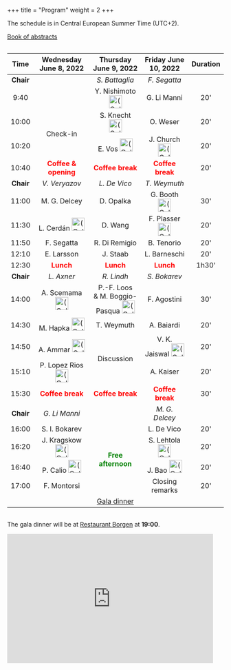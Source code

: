 +++
title = "Program"
weight = 2
+++

The schedule is in Central European Summer Time (UTC+2).

[Book of abstracts](abstracts.pdf)

<div style="overflow-x:auto;">
<table>
<thead>
<tr class="header">
<th style="text-align: center;">Time</th>
<th style="text-align: center;">Wednesday June 8, 2022</th>
<th style="text-align: center;">Thursday June 9, 2022</th>
<th style="text-align: center;">Friday June 10, 2022</th>
<th style="text-align: center;">Duration</th>
</tr>
</thead>
  <tbody id="x">
   <tr style="text-align: center;">
      <td><b>Chair</b></td>
      <!-- Day 1 -->
      <td></td>
      <!-- Day 2 -->
      <td><i>S. Battaglia</i></td>
      <!-- Day 3 -->
      <td><i>F. Segatta</i></td>
      <td></td>
   </tr>
   <tr style="text-align: center;">
      <td>9:40</td>
      <!-- Day 1 -->
      <td></td>
      <!-- Day 2 -->
      <td>Y. Nishimoto <img src="zoom-icon.png" alt="(Online)" height="30"></td>
      <!-- Day 3 -->
      <td>G. Li Manni</td>
      <td>20'</td>
   </tr>
   <tr style="text-align: center;">
      <td>10:00</td>
      <!-- Day 1 -->
      <td rowspan="2">Check-in</td>
      <!-- Day 2 -->
      <td>S. Knecht <img src="zoom-icon.png" alt="(Online)" height="30"></td>
      <!-- Day 3 -->
      <td>O. Weser</td>
      <td>20'</td>
   </tr>
   <tr style="text-align: center;">
      <td>10:20</td>
      <!-- Day 1 -->
      <!-- Day 2 -->
      <td>E. Vos	<img src="zoom-icon.png" alt="(Online)" height="30"></td>
      <!-- Day 3 -->
      <td>J. Church <img src="zoom-icon.png" alt="(Online)" height="30"></td>
      <td>20'</td>
   </tr>
   <tr style="text-align: center;">
      <td>10:40</td>
      <!-- Day 1 -->
      <td><b style="color :red;">Coffee & opening</b></td>
      <!-- Day 2 -->
      <td><b style="color :red;">Coffee break</b></td>
      <!-- Day 3 -->
      <td><b style="color :red;">Coffee break</b></td>
      <td>20'</td>
   </tr>
   <tr style="text-align: center;">
      <td><b>Chair</b></td>
      <!-- Day 1 -->
      <td><i>V. Veryazov</i></td>
      <!-- Day 2 -->
      <td><i>L. De Vico</i></td>
      <!-- Day 3 -->
      <td><i>T. Weymuth</i></td>
      <td></td>
   </tr>
   <tr style="text-align: center;">
      <td>11:00</td>
      <!-- Day 1 -->
      <td>M. G. Delcey</td>
      <!-- Day 2 -->
      <td>D. Opalka</td>
      <!-- Day 3 -->
      <td>G. Booth <img src="zoom-icon.png" alt="(Online)" height="30"></td>
      <td>30'</td>
   </tr>
   <tr style="text-align: center;">
      <td>11:30</td>
      <!-- Day 1 -->
      <td>L. Cerdán	<img src="zoom-icon.png" alt="(Online)" height="30"></td>
      <!-- Day 2 -->
      <td>	D. Wang</td>
      <!-- Day 3 -->
      <td>F. Plasser <img src="zoom-icon.png" alt="(Online)" height="30"></td>
      <td>20'</td>
   </tr>
   <tr style="text-align: center;">
      <td>11:50</td>
      <!-- Day 1 -->
      <td>F. Segatta</td>
      <!-- Day 2 -->
      <td>R. Di Remigio</td>
      <!-- Day 3 -->
      <td>B. Tenorio</td>
      <td>20'</td>
   </tr>
   <tr style="text-align: center;">
      <td>12:10</td>
      <!-- Day 1 -->
      <td>E. Larsson		</td>
      <!-- Day 2 -->
      <td>J. Staab</td>
      <!-- Day 3 -->
      <td>L. Barneschi</td>
      <td>20'</td>
   </tr>
   <tr style="text-align: center;">
      <td>12:30</td>
      <!-- Day 1 -->
      <td rowspan="2"><b style="color :red;">Lunch</b></td>
      <!-- Day 2 -->
      <td rowspan="2"><b style="color :red;">Lunch</b></td>
      <!-- Day 3 -->
      <td rowspan="2"><b style="color :red;">Lunch</b></td>
      <td rowspan="2">1h30'</td>
   </tr>
    <tr style="text-align: center;">
      <!-- Day 1 -->
      <!-- Day 2 -->    
      <!-- Day 3 -->
   </tr>
   <tr style="text-align: center;">
      <td><b>Chair</b></td>
      <!-- Day 1 -->
      <td><i>L. Axner</i></td>
      <!-- Day 2 -->
      <td><i>R. Lindh</i></td>
      <!-- Day 3 -->
      <td><i>S. Bokarev</i></td>
      <td></td>
   </tr>
   <tr style="text-align: center;">
      <td>14:00</td>
      <!-- Day 1 -->
      <td>A. Scemama <img src="zoom-icon.png" alt="(Online)" height="30"></td>
      <!-- Day 2 -->
      <td>P.-F. Loos <br>& M. Boggio-Pasqua <img src="zoom-icon.png" alt="(Online)" height="30"></td>
      <!-- Day 3 -->
      <td>F. Agostini</td>
      <td>30'</td>
   </tr>
   <tr style="text-align: center;">
      <td>14:30</td>
      <td>M. Hapka <img src="zoom-icon.png" alt="(Online)" height="30"></td>
      <td>T. Weymuth</td>
      <td>A. Baiardi</td>
      <td>20'</td>
   </tr>
    <tr style="text-align: center;">
      <td>14:50</td>
      <!-- Day 1 -->
      <td>A. Ammar <img src="zoom-icon.png" alt="(Online)" height="30"></td>
      <!-- Day 2 -->
      <td rowspan="2">Discussion</td>
      <!-- Day 3 -->
      <td>V. K. Jaiswal <img src="zoom-icon.png" alt="(Online)" height="30"></td>
      <td>20'</td>
   </tr>

   <tr style="text-align: center;">
      <td>15:10</td>
      <!-- Day 1 -->
      <td>P. Lopez Rios <img src="zoom-icon.png" alt="(Online)" height="30"></td>
      <!-- Day 2 -->
      <!-- Day 3 -->
      <td>A. Kaiser</td>
      <td>20'</td>
   </tr>
   <tr style="text-align: center;">
      <td>15:30</td>
      <!-- Day 1 -->
      <td><b style="color :red;">Coffee break</b></td>
      <!-- Day 2 -->
      <td><b style="color :red;">Coffee break</b></td>
      <!-- Day 3 -->
      <td><b style="color :red;">Coffee break</b></td>
      <td>30'</td>
   </tr>
    <tr style="text-align: center;">
      <td><b>Chair</b></td>
      <!-- Day 1 -->
      <td><i>G. Li Manni</i</td>
      <!-- Day 2 -->
      <td></td>
      <!-- Day 3 -->
      <td><i>M. G. Delcey</i></td>
      <td></td>
   </tr>
   <tr style="text-align: center;">
      <td>16:00</td>
      <!-- Day 1 -->
      <td>S. I. Bokarev</td>
      <!-- Day 2 -->
      <td rowspan="4"><b style="color :green;">Free afternoon</b></td>
      <!-- Day 3 -->
      <td>L. De Vico</td>
      <td>20'</td>
   </tr>
   <tr style="text-align: center;">
      <td>16:20</td>
      <!-- Day 1 -->
      <td>J. Kragskow <img src="zoom-icon.png" alt="(Online)" height="30"></td>
      <!-- Day 2 -->
      <!-- Day 3 -->
      <td>S. Lehtola <img src="zoom-icon.png" alt="(Online)" height="30"></td>
      <td>20'</td>
   </tr>
   <tr style="text-align: center;">
      <td>16:40</td>
      <!-- Day 1 -->
      <td>P. Calio <img src="zoom-icon.png" alt="(Online)" height="30"></td>
      <!-- Day 2 -->
      <!-- Day 3 -->
      <td>J. Bao <img src="zoom-icon.png" alt="(Online)" height="30"></td>
      <td>20'</td>
   </tr>
    <tr style="text-align: center;">
      <td>17:00</td>
      <!-- Day 1 -->
      <td>F. Montorsi</td>
      <!-- Day 2 -->
      <!-- Day 3 -->
      <td>Closing remarks</td>
      <td>20'</td>
   </tr>
   <tr style="text-align: center;">
      <td></td>
      <!-- Day 1 -->
      <td></td>
      <td><a href="https://www.borgenuppsala.se/" target="_blank">Gala dinner</a></td>
      <td></td>
      <!-- Day 2 -->
      <!-- Day 3 -->
      <td></td>
   </tr>
  </tbody>
</table>
</div>

The gala dinner will be at <a href="https://www.borgenuppsala.se/" target="_blank">Restaurant Borgen</a> at **19:00**.

<iframe src="https://www.google.com/maps/embed?pb=!1m28!1m12!1m3!1d16031.605801126807!2d17.619219236108083!3d59.84995849305817!2m3!1f0!2f0!3f0!3m2!1i1024!2i768!4f13.1!4m13!3e6!4m5!1s0x465fcbe00456a9c1%3A0x30900a218076ca4e!2zw4VuZ3N0csO2bWxhYm9yYXRvcmlldCwgTMOkZ2VyaHlkZHN2w6RnZW4sIFVwcHNhbGE!3m2!1d59.8392565!2d17.6470745!4m5!1s0x465fcbf421536e9f%3A0xf94313b18ad5d21d!2sBorgen%20Restaurang%20%26%20Festsalar%20Uppsala%20Orphei%20Dr%C3%A4ngars%20plats%201%20753%2011%20Uppsala!3m2!1d59.860437999999995!2d17.6317154!5e0!3m2!1sen!2sse!4v1654776402318!5m2!1sen!2sse" 
width="95%" height="300" style="border:0;" allowfullscreen="" loading="lazy"
></iframe>

<!--
## Nanna H. List {#nanna-h-list}
**Rationalizing excited-state behaviors of the anionic GFP chromophore in increasingly complex environments**

Nanna H. List<sup>a,b,c</sup>, Chey M. Jones<sup>b,c</sup>, Todd J. Martínezb<sup>b,c</sup>

<sup>a</sup>Department of Theoretical Chemistry and Biology, The School of Engineering Sciences in Chemistry, Biotechnology and Health, KTH Royal Institute of Technology, Stockholm, SE
<sup>b</sup>Department of Chemistry and The PULSE Institute, Stanford University, Stanford, CA 94305
<sup>c</sup>SLAC National Accelerator Laboratory, Menlo Park, CA 94025


Since the initial characterization of GFP in Aequorea victoria, fluorescent proteins have emerged as powerful probes of in vivo biological function. Their functional diversity is intimately linked to the interplay between competing photo-induced transformations of the chromophore motif (p- hydroxybenzylidene-2,3-dimethylimidazolinone, HBDI). In particular, the ability of the anionic chromophore to undergo Z/E-photoisomerization in reversibly photoswitchable protein variants has propelled imaging resolution beyond the diffraction limit. Beyond imaging, so-called splitGFP constructs (reconstituted cut forms of the protein) offer exciting opportunities in non-neural optogenetics but only if we can achieve notable photomechanical action through chromophore photoisomerization. However, how to purposefully design excited-state proteins for a specific task remains an outstanding challenge.

This talk will focus on our recent efforts to rationalize the excited-state behavior of the anionic chromophore in increasingly complex environments using graphical processing unit (GPU)-based methods together with (non)adiabatic dynamics and enhanced sampling.
 
**References**:
1. N. H. List, C. M. Jones, T. J. Martínez, Chem. Sci., 2022, 13, 373
2. C. M. Jones, N. H. List, T. J. Martínez, Chem. Sci., 2021, 12, 11347
3. N. H. List, C. M. Jones, T. J. Martínez, in preparation.
4. C. M. Jones, N. H. List, T. J. Martínez, in review.
5. C. M. Jones, N. H. List, T. J. Martínez, in preparation

## Anthony Scemama {#anthony-scemama}

**The TREXIO file format and library**

Within the "Targeting REal chemical accuracy at the eXascale" (TREX) European center of excellence, we are building a file format and library to help inter-operability between quantum chemistry codes, and also to help the reproducibility of calculations. This is a tedious task because the codes have di􏰁erent conventions such as the normalization of the basis, the ordering of atomic orbitals, the phase factors in the CI coe􏰂cients, etc. . . We propose a file format in which these conventions are well de􏰀ned, such that the users don't need to know which code produced the file to be able to use the data inside it. The access to the data in the 􏰀le is made via TREXIO, a C- compatible library which has a Fortran and a Python binding. In addition to the storage of all the wave function parameters (atomic basis set, molecular orbitals, CI coeficients, . . . ), the TREXIO library also allows the storage of one- and two-electron integrals as well as one- and two-body reduced density matrices
-->
